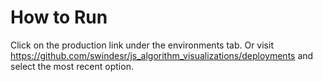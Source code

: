 # How to Run
 
Click on the production link under the environments tab. Or visit https://github.com/swindesr/js_algorithm_visualizations/deployments and select the most recent option.
